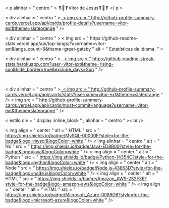 < p  alinhar = " centro " >
   ❣🚀❣Vitor de Jesus❣🚀❣
</ p >
 
< div  alinhar = " centro " >
  <a href=" https://github.com/vitor-ext " >​ ​​​​​​
    < img  src = " http://github-profile-summary-cards.vercel.app/api/cards/profile-details?username=vitor-ext&theme=slateorange " />
  </a>​​
  
  </div>​​
< div  alinhar = " centro " >
  < img  src = " https://github-readme-stats.vercel.app/api/top-langs/?username=vitor-ext&langs_count=8&theme=great-gatsby "  alt = " Estatísticas de idioma. " >
</div>​​

< div  alinhar = " centro " >
  <a href=" https://github.com/dawidolko " >​ ​​​​​​​
  <a href=" https://github.com/vitor-ext " >​ ​​​​​​​
    < img  src = " https://github-readme-streak-stats.herokuapp.com?user=vitor-ext&theme=rising-sun&hide_border=true&exclude_days=Sun " />
  </a>​​

</div>​​
  
< div  alinhar = " centro " >
  <a href=" https://github.com/dawidolko " >​ ​​​​​​
    < img  src = " http://github-profile-summary-cards.vercel.app/api/cards/stats?username=vitor-ext&theme=slateorange " />
    < img  src = " http://github-profile-summary-cards.vercel.app/api/cards/most-commit-language?username=vitor-ext&theme=slateorange " />
  </a>​​
</div>​​
< estilo div  = " display :inline_block " ; alinhar = " centro " >< br /> 
  
  < img  align = " center "  alt = " HTML "  src = " https://img.shields.io/badge/MySQL-00000F?style=for-the-badge&logo=mysql&logoColor=white " />
  < img  alinhar = " centro "  alt = " Nó "  src = " https://img.shields.io/badge/Java-ED8B00?style=for-the-badge&logo=java&logoColor=white " />
  < img  align = " center "  alt = " Python "  src = " https://img.shields.io/badge/Python-14354C?style=for-the-badge&logo=python&logoColor=white " />
  < img  align = " center "  alt = " Node "  src = " https://img.shields.io/badge/Node.js-43853D?style=for-the-badge&logo=node.js&logoColor=white " />
   < img  align = " center "  alt = " HTML "  src = " https://img.shields.io/badge/Amazon_AWS-232F3E?style=for-the-badge&logo=amazon-aws&logoColor=white " />
  < img  align = " center "  alt = " HTML "  src = " https://img.shields.io/badge/Microsoft_Azure-0089D6?style=for-the-badge&logo=microsoft-azure&logoColor=white " />
  
</div> <br /> <br />
